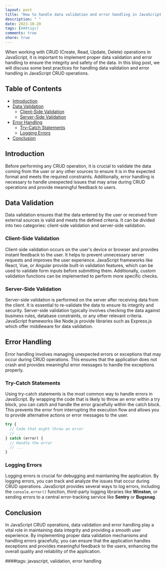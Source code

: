```yaml
---
layout: post
title: "How to handle data validation and error handling in JavaScript CRUD operations."
description: " "
date: 2023-10-20
tags: [###tags]
comments: true
share: true
---
```


When working with CRUD (Create, Read, Update, Delete) operations in JavaScript, it is important to implement proper data validation and error handling to ensure the integrity and safety of the data. In this blog post, we will discuss some best practices for handling data validation and error handling in JavaScript CRUD operations.

## Table of Contents
- [Introduction](#introduction)
- [Data Validation](#data-validation)
  * [Client-Side Validation](#client-side-validation)
  * [Server-Side Validation](#server-side-validation)
- [Error Handling](#error-handling)
  * [Try-Catch Statements](#try-catch-statements)
  * [Logging Errors](#logging-errors)
- [Conclusion](#conclusion)

## Introduction
Before performing any CRUD operation, it is crucial to validate the data coming from the user or any other sources to ensure it is in the expected format and meets the required constraints. Additionally, error handling is necessary to handle unexpected issues that may arise during CRUD operations and provide meaningful feedback to users.

## Data Validation
Data validation ensures that the data entered by the user or received from external sources is valid and meets the defined criteria. It can be divided into two categories: client-side validation and server-side validation.

### Client-Side Validation
Client-side validation occurs on the user's device or browser and provides instant feedback to the user. It helps to prevent unnecessary server requests and improves the user experience. JavaScript frameworks like React, Vue, or Angular provide built-in validation features, which can be used to validate form inputs before submitting them. Additionally, custom validation functions can be implemented to perform more specific checks.

### Server-Side Validation
Server-side validation is performed on the server after receiving data from the client. It is essential to re-validate the data to ensure its integrity and security. Server-side validation typically involves checking the data against business rules, database constraints, or any other relevant criteria. JavaScript frameworks like Node.js provide libraries such as Express.js which offer middleware for data validation.

## Error Handling
Error handling involves managing unexpected errors or exceptions that may occur during CRUD operations. This ensures that the application does not crash and provides meaningful error messages to handle the exceptions properly.

### Try-Catch Statements
Using try-catch statements is the most common way to handle errors in JavaScript. By wrapping the code that is likely to throw an error within a try block, you can catch and handle the error gracefully within the catch block. This prevents the error from interrupting the execution flow and allows you to provide alternative actions or error messages to the user.

```javascript
try {
  // Code that might throw an error
  // ...
} catch (error) {
  // Handle the error
  // ...
}
```

### Logging Errors
Logging errors is crucial for debugging and maintaining the application. By logging errors, you can track and analyze the issues that occur during CRUD operations. JavaScript provides several ways to log errors, including the `console.error()` function, third-party logging libraries like **Winston**, or sending errors to a central error-tracking service like **Sentry** or **Bugsnag**.

## Conclusion
In JavaScript CRUD operations, data validation and error handling play a vital role in maintaining data integrity and providing a smooth user experience. By implementing proper data validation mechanisms and handling errors gracefully, you can ensure that the application handles exceptions and provides meaningful feedback to the users, enhancing the overall quality and reliability of the application.

####tags: javascript, validation, error handling